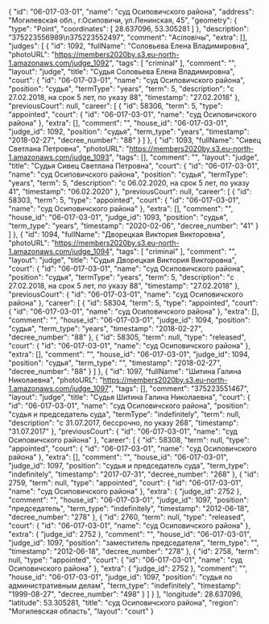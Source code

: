 {
    "id": "06-017-03-01",
    "name": "суд Осиповичского района",
    "address": "Могилевская обл., г.Осиповичи, ул.Ленинская, 45",
    "geometry": {
        "type": "Point",
        "coordinates": [
            28.637096,
            53.305281
        ]
    },
    "description": "375223556989\n375223552497",
    "comment": "Асіповічы",
    "extra": [],
    "judges": [
        {
            "id": 1092,
            "fullName": "Соловьева Елена Владимировна",
            "photoURL": "https://members2020by.s3.eu-north-1.amazonaws.com/judge_1092",
            "tags": [
                "criminal"
            ],
            "comment": "",
            "layout": "judge",
            "title": "Судья Соловьева Елена Владимировна",
            "court": {
                "id": "06-017-03-01",
                "name": "суд Осиповичского района",
                "position": "судья",
                "termType": "years",
                "term": 5,
                "description": "c 27.02.2018, на срок 5 лет, по указу 88",
                "timestamp": "27.02.2018"
            },
            "previousCourt": null,
            "career": [
                {
                    "id": 58306,
                    "term": 5,
                    "type": "appointed",
                    "court": {
                        "id": "06-017-03-01",
                        "name": "суд Осиповичского района"
                    },
                    "extra": [],
                    "comment": "",
                    "house_id": "06-017-03-01",
                    "judge_id": 1092,
                    "position": "судья",
                    "term_type": "years",
                    "timestamp": "2018-02-27",
                    "decree_number": "88"
                }
            ]
        },
        {
            "id": 1093,
            "fullName": "Сивец Светлана Петровна",
            "photoURL": "https://members2020by.s3.eu-north-1.amazonaws.com/judge_1093",
            "tags": [],
            "comment": "",
            "layout": "judge",
            "title": "Судья Сивец Светлана Петровна",
            "court": {
                "id": "06-017-03-01",
                "name": "суд Осиповичского района",
                "position": "судья",
                "termType": "years",
                "term": 5,
                "description": "c 06.02.2020, на срок 5 лет, по указу 41",
                "timestamp": "06.02.2020"
            },
            "previousCourt": null,
            "career": [
                {
                    "id": 58303,
                    "term": 5,
                    "type": "appointed",
                    "court": {
                        "id": "06-017-03-01",
                        "name": "суд Осиповичского района"
                    },
                    "extra": [],
                    "comment": "",
                    "house_id": "06-017-03-01",
                    "judge_id": 1093,
                    "position": "судья",
                    "term_type": "years",
                    "timestamp": "2020-02-06",
                    "decree_number": "41"
                }
            ]
        },
        {
            "id": 1094,
            "fullName": "Дворецкая Виктория Викторовна",
            "photoURL": "https://members2020by.s3.eu-north-1.amazonaws.com/judge_1094",
            "tags": [
                "criminal"
            ],
            "comment": "",
            "layout": "judge",
            "title": "Судья Дворецкая Виктория Викторовна",
            "court": {
                "id": "06-017-03-01",
                "name": "суд Осиповичского района",
                "position": "судья",
                "termType": "years",
                "term": 5,
                "description": "c 27.02.2018, на срок 5 лет, по указу 88",
                "timestamp": "27.02.2018"
            },
            "previousCourt": {
                "id": "06-017-03-01",
                "name": "суд Осиповичского района"
            },
            "career": [
                {
                    "id": 58304,
                    "term": 5,
                    "type": "appointed",
                    "court": {
                        "id": "06-017-03-01",
                        "name": "суд Осиповичского района"
                    },
                    "extra": [],
                    "comment": "",
                    "house_id": "06-017-03-01",
                    "judge_id": 1094,
                    "position": "судья",
                    "term_type": "years",
                    "timestamp": "2018-02-27",
                    "decree_number": "88"
                },
                {
                    "id": 58305,
                    "term": null,
                    "type": "released",
                    "court": {
                        "id": "06-017-03-01",
                        "name": "суд Осиповичского района"
                    },
                    "extra": [],
                    "comment": "",
                    "house_id": "06-017-03-01",
                    "judge_id": 1094,
                    "position": "судья",
                    "term_type": "",
                    "timestamp": "2018-02-27",
                    "decree_number": "88"
                }
            ]
        },
        {
            "id": 1097,
            "fullName": "Шитина Галина Николаевна",
            "photoURL": "https://members2020by.s3.eu-north-1.amazonaws.com/judge_1097",
            "tags": [],
            "comment": "375223551467",
            "layout": "judge",
            "title": "Судья Шитина Галина Николаевна",
            "court": {
                "id": "06-017-03-01",
                "name": "суд Осиповичского района",
                "position": "судья и председатель суда",
                "termType": "indefinitely",
                "term": null,
                "description": "c 31.07.2017, бессрочно, по указу 268",
                "timestamp": "31.07.2017"
            },
            "previousCourt": {
                "id": "06-017-03-01",
                "name": "суд Осиповичского района"
            },
            "career": [
                {
                    "id": 58308,
                    "term": null,
                    "type": "appointed",
                    "court": {
                        "id": "06-017-03-01",
                        "name": "суд Осиповичского района"
                    },
                    "extra": [],
                    "comment": "",
                    "house_id": "06-017-03-01",
                    "judge_id": 1097,
                    "position": "судья и председатель суда",
                    "term_type": "indefinitely",
                    "timestamp": "2017-07-31",
                    "decree_number": "268"
                },
                {
                    "id": 2759,
                    "term": null,
                    "type": "appointed",
                    "court": {
                        "id": "06-017-03-01",
                        "name": "суд Осиповичского района"
                    },
                    "extra": {
                        "judge_id": 2752
                    },
                    "comment": "",
                    "house_id": "06-017-03-01",
                    "judge_id": 1097,
                    "position": "председатель",
                    "term_type": "indefinitely",
                    "timestamp": "2012-06-18",
                    "decree_number": "278"
                },
                {
                    "id": 2760,
                    "term": null,
                    "type": "released",
                    "court": {
                        "id": "06-017-03-01",
                        "name": "суд Осиповичского района"
                    },
                    "extra": {
                        "judge_id": 2752
                    },
                    "comment": "",
                    "house_id": "06-017-03-01",
                    "judge_id": 1097,
                    "position": "заместитель председателя",
                    "term_type": "",
                    "timestamp": "2012-06-18",
                    "decree_number": "278"
                },
                {
                    "id": 2758,
                    "term": null,
                    "type": "appointed",
                    "court": {
                        "id": "06-017-03-01",
                        "name": "суд Осиповичского района"
                    },
                    "extra": {
                        "judge_id": 2752
                    },
                    "comment": "",
                    "house_id": "06-017-03-01",
                    "judge_id": 1097,
                    "position": "судья по административным делам",
                    "term_type": "indefinitely",
                    "timestamp": "1999-08-27",
                    "decree_number": "498"
                }
            ]
        }
    ],
    "longitude": 28.637096,
    "latitude": 53.305281,
    "title": "суд Осиповичского района",
    "region": "Могилевская область",
    "layout": "court"
}